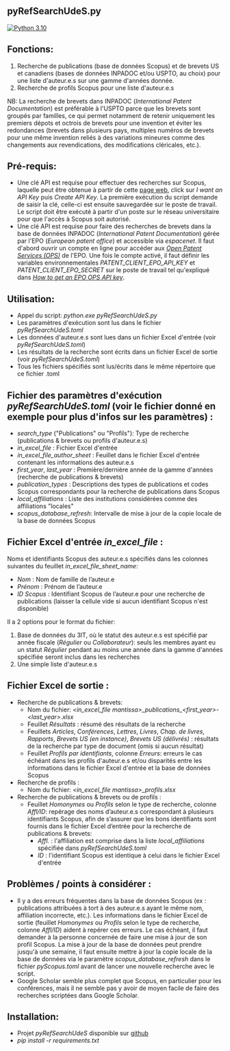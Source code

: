 ## pyRefSearchUdeS.py

<!---Badges-->
[![Python 3.10](https://img.shields.io/badge/python-3.10+-blue.svg)](https://www.python.org/downloads/)

## Fonctions:
1) Recherche de publications (base de données Scopus) et de brevets US et canadiens
   (bases de données INPADOC et/ou USPTO, au choix) pour une liste d'auteur.e.s sur une
   gamme d'années donnée.
2) Recherche de profils Scopus pour une liste d'auteur.e.s

NB: La recherche de brevets dans INPADOC (*International Patent Documentation*) est
préférable à l'USPTO parce que les brevets sont groupés par familles, ce qui permet
notamment de retenir uniquement les premiers dépots et octrois de brevets pour une
invention et éviter les redondances (brevets dans plusieurs pays, multiples numéros
de brevets pour une même invention reliés à des variations mineures comme des changements
aux revendications, des modifications cléricales, etc.).

## Pré-requis:
- Une clé API est requise pour effectuer des recherches sur Scopus, laquelle peut être obtenue
  à partir de cette [page web](https://dev.elsevier.com/index.jsp), click sur *I want an API Key*
  puis *Create API Key*. La première exécution du script demande de saisir la clé,
  celle-ci est ensuite sauvegardée sur le poste de travail. Le script doit être exécuté
  à partir d'un poste sur le réseau universitaire pour que l'accès à Scopus soit autorisé.
- Une clé API est requise pour faire des recherches de brevets dans la base de données
  INPADOC (*International Patent Documentation*) gérée par l'EPO (*European
  patent office*) et accessible via *espacenet*. Il faut d'abord ouvrir un compte en ligne pour accéder aux
  [*Open Patent Services (OPS)*](https://developers.epo.org/user/register) de l'EPO. Une fois
  le compte activé, il faut définir les variables environnementales
  *PATENT_CLIENT_EPO_API_KEY* et *PATENT_CLIENT_EPO_SECRET* sur le poste de travail tel qu'expliqué dans
  [*How to get an EPO OPS API key*](https://patent-client.readthedocs.io/en/stable/getting_started.html).

## Utilisation:
- Appel du script: *python.exe pyRefSearchUdeS.py*
- Les paramètres d'exécution sont lus dans le fichier *pyRefSearchUdeS.toml*
- Les données d'auteur.e.s sont lues dans un fichier Excel d'entrée (voir *pyRefSearchUdeS.toml*)
- Les résultats de la recherche sont écrits dans un fichier Excel de sortie (voir *pyRefSearchUdeS.toml*)
- Tous les fichiers spécifiés sont lus/écrits dans le même répertoire que ce fichier .toml

## Fichier des paramètres d'exécution *pyRefSearchUdeS.toml* (voir le fichier donné en exemple pour plus d'infos sur les paramètres) :
- *search_type* ("Publications" ou "Profils"): Type de recherche (publications & brevets ou profils d'auteur.e.s)
- *in_excel_file* : Fichier Excel d'entrée
- *in_excel_file_author_sheet* : Feuillet dans le fichier Excel d'entrée contenant
  les informations des auteur.e.s
- *first_year*, *last_year* : Première/dernière année de la gamme d'années (recherche de
  publications & brevets)
- *publication_types* : Descriptions des types de publications et codes Scopus correspondants
  pour la recherche de publications dans Scopus
- *local_affiliations* : Liste des institutions considérées comme des affiliations "locales"
- *scopus_database_refresh*: Intervalle de mise à jour de la copie locale de la base de données Scopus

## Fichier Excel d'entrée *in_excel_file* :
Noms et identifiants Scopus des auteur.e.s spécifiés dans les colonnes
suivantes du feuillet *in_excel_file_sheet_name*:

- *Nom* : Nom de famille de l’auteur.e
- *Prénom* : Prénom de l’auteur.e
- *ID Scopus* : Identifiant Scopus de l’auteur.e pour une recherche de publications 
(laisser la cellule vide si aucun identifiant Scopus n'est disponible)

Il a 2 options pour le format du fichier:
1) Base de données du 3IT, où le statut des auteur.e.s est spécifié par année
   fiscale (*Régulier* ou *Collaborateur*): seuls les membres ayant eu un statut
   *Régulier* pendant au moins une année dans la gamme d'années spécifiée
   seront inclus dans les recherches
2) Une simple liste d'auteur.e.s


## Fichier Excel de sortie :
- Recherche de publications & brevets:
  - Nom du fichier: *\<in_excel_file mantissa\>\_publications\_\<first_year\>-\<last_year\>.xlsx*
  - Feuillet *Résultats* : résumé des résultats de la recherche
  - Feuillets *Articles*, *Conférences*, *Lettres*, *Livres*, *Chap. de livres*,
  *Rapports*, *Brevets US (en instance)*, *Brevets US (délivrés)* : résultats de la
  recherche par type de document (omis si aucun résultat)
  - Feuillet *Profils par identifiants*, colonne *Erreurs*: erreurs le cas échéant dans
  les profils d'auteur.e.s et/ou disparités entre les informations dans le fichier Excel
  d'entrée et la base de données Scopus
- Recherche de profils :
  - Nom du fichier: *\<in_excel_file mantissa\>\_profils.xlsx*
- Recherche de publications & brevets ou de profils :
  - Feuillet *Homonymes* ou *Profils* selon le type de recherche, colonne *Affl/ID*:
  repérage des noms d’auteur.e.s
  correspondant à plusieurs identifiants Scopus, afin de s’assurer que les bons
  identifiants sont fournis dans le fichier Excel d’entrée pour la recherche de
  publications & brevets:
    - *Affl.* : l'affiliation est comprise dans la liste *local_affiliations*
      spécifiée dans *pyRefSearchUdeS.toml*
    - *ID* : l'identifiant Scopus est identique à celui dans le fichier Excel d'entrée

## Problèmes / points à considérer :
- Il y a des erreurs fréquentes dans la base de données Scopus (ex : publications
  attribuées à tort à des auteur.e.s ayant le même nom, affiliation incorrecte, etc.). Les
  informations dans le fichier Excel de sortie (feuillet *Homonymes* ou
  *Profils* selon le type de recherche, colonne *Affl/ID*) aident à
  repérer ces erreurs. Le cas échéant, il faut demander à la personne concernée de faire
  une mise à jour de son profil Scopus. La mise à jour de la base de données peut prendre
  jusqu'à une semaine, il faut ensuite mettre à jour la copie locale de la base de données
  via le paramètre *scopus_database_refresh* dans le fichier *pyScopus.toml* avant
  de lancer une nouvelle recherche avec le script.
- Google Scholar semble plus complet que Scopus, en particulier pour les conférences,
  mais il ne semble pas y avoir de moyen facile de faire des recherches scriptées
  dans Google Scholar.

## Installation:
- Projet *pyRefSearchUdeS* disponible sur [github](https://github.com/pgcharetteUdeS/pyRefSearchUdeS)
- *pip install -r requirements.txt*

